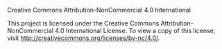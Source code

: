Creative Commons Attribution-NonCommercial 4.0 International

This project is licensed under the Creative Commons Attribution-NonCommercial 4.0 International License. To view a copy of this license, visit http://creativecommons.org/licenses/by-nc/4.0/.
